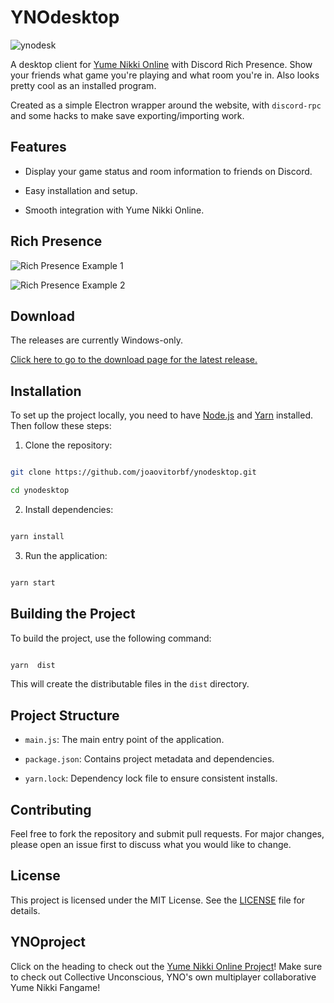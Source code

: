 
  

# YNOdesktop

  

![ynodesk](https://user-images.githubusercontent.com/2998216/201456135-270da105-a4fa-4976-a69a-3a69e5d3fe59.png)

  

A desktop client for [Yume Nikki Online](https://ynoproject.net/) with Discord Rich Presence. Show your friends what game you're playing and what room you're in. Also looks pretty cool as an installed program.

  

Created as a simple Electron wrapper around the website, with `discord-rpc` and some hacks to make save exporting/importing work.

  

## Features

- Display your game status and room information to friends on Discord.

- Easy installation and setup.

- Smooth integration with Yume Nikki Online.

  

## Rich Presence

![Rich Presence Example 1](https://user-images.githubusercontent.com/2998216/201456282-6337d763-db5c-4fc2-b399-00b3513b1f7b.png)

![Rich Presence Example 2](https://user-images.githubusercontent.com/2998216/201456297-8cb36ebb-6400-4ae8-9804-ce51bcf3c1b5.png)

  

## Download

The releases are currently Windows-only.

[Click here to go to the download page for the latest release.](https://github.com/joaovitorbf/ynodesktop/releases/latest)

  

## Installation

To set up the project locally, you need to have [Node.js](https://nodejs.org/) and [Yarn](https://yarnpkg.com/) installed. Then follow these steps:

  

1. Clone the repository:

```sh

git clone https://github.com/joaovitorbf/ynodesktop.git

cd ynodesktop

```

  

2. Install dependencies:

```sh

yarn install

```

  

3. Run the application:

```sh

yarn start

```

  

## Building the Project

To build the project, use the following command:

```sh

yarn  dist

```

This will create the distributable files in the `dist` directory.

  

## Project Structure

-  `main.js`: The main entry point of the application.

-  `package.json`: Contains project metadata and dependencies.

-  `yarn.lock`: Dependency lock file to ensure consistent installs.

  

## Contributing

Feel free to fork the repository and submit pull requests. For major changes, please open an issue first to discuss what you would like to change.

  

## License

This project is licensed under the MIT License. See the [LICENSE](LICENSE) file for details.

  

## YNOproject

Click on the heading to check out the [Yume Nikki Online Project](https://github.com/ynoproject)! Make sure to check out Collective Unconscious, YNO's own multiplayer collaborative Yume Nikki Fangame!
